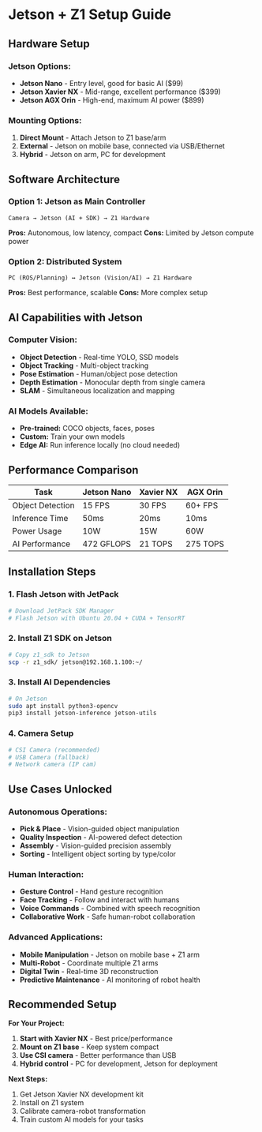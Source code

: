 # Jetson + Z1 Setup Guide

## Hardware Setup

### **Jetson Options:**
- **Jetson Nano** - Entry level, good for basic AI ($99)
- **Jetson Xavier NX** - Mid-range, excellent performance ($399)
- **Jetson AGX Orin** - High-end, maximum AI power ($899)

### **Mounting Options:**
1. **Direct Mount** - Attach Jetson to Z1 base/arm
2. **External** - Jetson on mobile base, connected via USB/Ethernet
3. **Hybrid** - Jetson on arm, PC for development

## Software Architecture

### **Option 1: Jetson as Main Controller**
```
Camera → Jetson (AI + SDK) → Z1 Hardware
```
**Pros:** Autonomous, low latency, compact
**Cons:** Limited by Jetson compute power

### **Option 2: Distributed System**
```
PC (ROS/Planning) ↔ Jetson (Vision/AI) → Z1 Hardware
```
**Pros:** Best performance, scalable
**Cons:** More complex setup

## AI Capabilities with Jetson

### **Computer Vision:**
- **Object Detection** - Real-time YOLO, SSD models
- **Object Tracking** - Multi-object tracking
- **Pose Estimation** - Human/object pose detection
- **Depth Estimation** - Monocular depth from single camera
- **SLAM** - Simultaneous localization and mapping

### **AI Models Available:**
- **Pre-trained:** COCO objects, faces, poses
- **Custom:** Train your own models
- **Edge AI:** Run inference locally (no cloud needed)

## Performance Comparison

| Task | Jetson Nano | Xavier NX | AGX Orin |
|------|-------------|-----------|----------|
| Object Detection | 15 FPS | 30 FPS | 60+ FPS |
| Inference Time | 50ms | 20ms | 10ms |
| Power Usage | 10W | 15W | 60W |
| AI Performance | 472 GFLOPS | 21 TOPS | 275 TOPS |

## Installation Steps

### 1. Flash Jetson with JetPack
```bash
# Download JetPack SDK Manager
# Flash Jetson with Ubuntu 20.04 + CUDA + TensorRT
```

### 2. Install Z1 SDK on Jetson
```bash
# Copy z1_sdk to Jetson
scp -r z1_sdk/ jetson@192.168.1.100:~/
```

### 3. Install AI Dependencies
```bash
# On Jetson
sudo apt install python3-opencv
pip3 install jetson-inference jetson-utils
```

### 4. Camera Setup
```bash
# CSI Camera (recommended)
# USB Camera (fallback)
# Network camera (IP cam)
```

## Use Cases Unlocked

### **Autonomous Operations:**
- **Pick & Place** - Vision-guided object manipulation
- **Quality Inspection** - AI-powered defect detection
- **Assembly** - Vision-guided precision assembly
- **Sorting** - Intelligent object sorting by type/color

### **Human Interaction:**
- **Gesture Control** - Hand gesture recognition
- **Face Tracking** - Follow and interact with humans
- **Voice Commands** - Combined with speech recognition
- **Collaborative Work** - Safe human-robot collaboration

### **Advanced Applications:**
- **Mobile Manipulation** - Jetson on mobile base + Z1 arm
- **Multi-Robot** - Coordinate multiple Z1 arms
- **Digital Twin** - Real-time 3D reconstruction
- **Predictive Maintenance** - AI monitoring of robot health

## Recommended Setup

**For Your Project:**
1. **Start with Xavier NX** - Best price/performance
2. **Mount on Z1 base** - Keep system compact
3. **Use CSI camera** - Better performance than USB
4. **Hybrid control** - PC for development, Jetson for deployment

**Next Steps:**
1. Get Jetson Xavier NX development kit
2. Install on Z1 system
3. Calibrate camera-robot transformation
4. Train custom AI models for your tasks